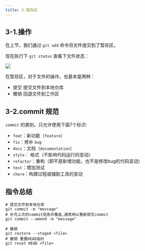 ```yaml
---
title: 3.暂存区
---
```


## 3-1.操作
在上节，我们通过 `git add` 命令将文件提交到了暂存区。

现在执行下 `git status` 查看下文件状态：

![](https://tva1.sinaimg.cn/large/008eGmZEly1gp2xo1znuij30x4068gmh.jpg)

在暂存区，对于文件的操作，也基本是两种：
- 提交 提交文件到本地仓库
- 撤销 回退文件到工作区

## 3-2.commit 规范

`commit` 的类别，只允许使用下面7个标识:

- `feat`：新功能（`feature`）
- `fix`：修补 `bug`
- `docs`：文档（`documentation`）
- `style`： 格式（不影响代码运行的变动）
- `refactor`：重构（即不是新增功能，也不是修改bug的代码变动）
- `test`：增加测试
- `chore`：构建过程或辅助工具的变动

## 指令总结

```shell
# 提交文件到本地仓库
git commit -m "message"
# 补充上次的commit信息并覆盖,通常用以重新提交commit
git commit --amend -m "message"

# 撤销
git restore --staged <file>
# 撤销 重置HEAD指针
git reset HEAD <file>
```

